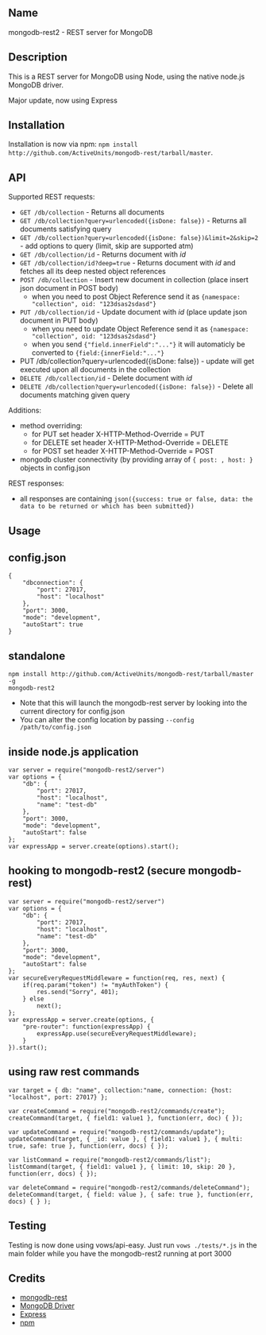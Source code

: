Name
----

mongodb-rest2 - REST server for MongoDB

Description
-----------

This is a REST server for MongoDB using Node, using the native node.js MongoDB driver.

Major update, now using Express

Installation
------------

Installation is now via npm: `npm install http://github.com/ActiveUnits/mongodb-rest/tarball/master`.

API
-----

Supported REST requests:

* `GET /db/collection` - Returns all documents
* `GET /db/collection?query=urlencoded({isDone: false})` - Returns all documents satisfying query
* `GET /db/collection?query=urlencoded({isDone: false})&limit=2&skip=2` - add options to query (limit, skip are supported atm)
* `GET /db/collection/id` - Returns document with _id_
* `GET /db/collection/id?deep=true` - Returns document with _id_ and fetches all its deep nested object references
* `POST /db/collection` - Insert new document in collection (place insert json document in POST body)
  * when you need to post Object Reference send it as `{namespace: "collection", oid: "123dsas2sdasd"}`
* `PUT /db/collection/id` - Update document with _id_ (place update json document in PUT body)
  * when you need to update Object Reference send it as `{namespace: "collection", oid: "123dsas2sdasd"}`
  * when you send `{"field.innerField":"..."}` it will automaticly be converted to `{field:{innerField:"..."}`
* PUT /db/collection?query=urlencoded({isDone: false}) - update will get executed upon all documents in the collection
* `DELETE /db/collection/id` - Delete document with _id_
* `DELETE /db/collection?query=urlencoded({isDone: false})` - Delete all documents matching given query

Additions:

* method overriding: 
  * for PUT set header X-HTTP-Method-Override = PUT
  * for DELETE set header X-HTTP-Method-Override = DELETE
  * for POST set header X-HTTP-Method-Override = POST
* mongodb cluster connectivity (by providing array of `{ post: , host: }` objects in config.json

REST responses:

* all responses are containing `json({success: true or false, data: the data to be returned or which has been submitted})`

Usage
------------

## config.json ##

	{
		"dbconnection": {
			"port": 27017,
			"host": "localhost"
		},
		"port": 3000,
		"mode": "development",
		"autoStart": true
	}

## standalone ##

	npm install http://github.com/ActiveUnits/mongodb-rest/tarball/master -g
	mongodb-rest2

* Note that this will launch the mongodb-rest server by looking into the current directory for config.json
* You can alter the config location by passing `--config /path/to/config.json`

## inside node.js application ##

	var server = require("mongodb-rest2/server")
	var options = {
		"db": {
			"port": 27017,
			"host": "localhost",
			"name": "test-db"
		},
		"port": 3000,
		"mode": "development",
		"autoStart": false
	};
	var expressApp = server.create(options).start();

## hooking to mongodb-rest2 (secure mongodb-rest) ##
 
	var server = require("mongodb-rest2/server")
	var options = {
		"db": {
			"port": 27017,
			"host": "localhost",
			"name": "test-db"
		},
		"port": 3000,
		"mode": "development",
		"autoStart": false
	};
	var secureEveryRequestMiddleware = function(req, res, next) {
		if(req.param("token") != "myAuthToken") {
			res.send("Sorry", 401);
		} else
			next();
	}; 
	var expressApp = server.create(options, {
		"pre-router": function(expressApp) {
			expressApp.use(secureEveryRequestMiddleware);
		}
	}).start();

## using raw rest commands ##
    var target = { db: "name", collection:"name, connection: {host: "localhost", port: 27017} };
    
    var createCommand = require("mongodb-rest2/commands/create");
    createCommand(target, { field1: value1 }, function(err, doc) { });
    
    var updateCommand = require("mongodb-rest2/commands/update");
    updateCommand(target, { _id: value }, { field1: value1 }, { multi: true, safe: true }, function(err, docs) { });

    var listCommand = require("mongodb-rest2/commands/list");
    listCommand(target, { field1: value1 }, { limit: 10, skip: 20 }, function(err, docs) { });

    var deleteCommand = require("mongodb-rest2/commands/deleteCommand");
    deleteCommand(target, { field: value }, { safe: true }, function(err, docs) { } ); 

Testing
-------

Testing is now done using vows/api-easy. Just run `vows ./tests/*.js` in the main folder while you have the mongodb-rest2 running at port 3000

Credits
-------

* [mongodb-rest](http://github.com/tdegrunt/mongodb-rest)
* [MongoDB Driver](http://github.com/christkv/node-mongodb-native)
* [Express](http://expressjs.com/)
* [npm](http://npmjs.org/)
